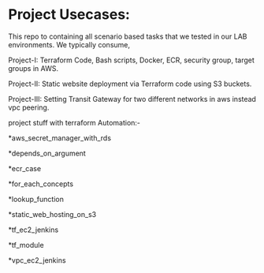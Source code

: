# Project Usecases:
This repo to containing all scenario based tasks that we tested in our LAB environments. We typically consume,

Project-I: Terraform Code, Bash scripts, Docker, ECR, security group, target groups in AWS.

Project-II: Static website deployment via Terraform code using S3 buckets.

Project-III: Setting Transit Gateway for two different networks in aws instead vpc peering.

project stuff with terraform Automation:-

*aws_secret_manager_with_rds

*depends_on_argument

*ecr_case

*for_each_concepts

*lookup_function

*static_web_hosting_on_s3

*tf_ec2_jenkins

*tf_module

*vpc_ec2_jenkins

